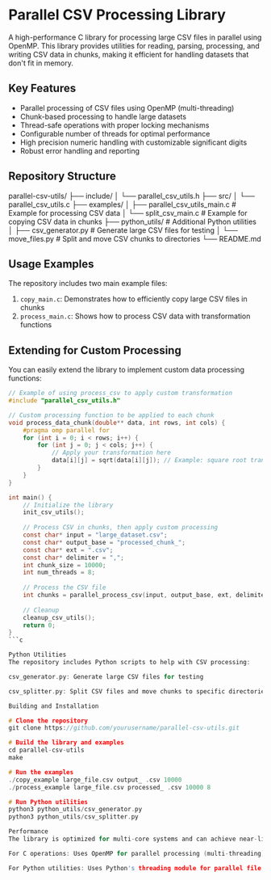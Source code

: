 # Parallel CSV Processing Library

A high-performance C library for processing large CSV files in parallel using OpenMP. This library provides utilities for reading, parsing, processing, and writing CSV data in chunks, making it efficient for handling datasets that don't fit in memory.

## Key Features

- Parallel processing of CSV files using OpenMP (multi-threading)
- Chunk-based processing to handle large datasets
- Thread-safe operations with proper locking mechanisms
- Configurable number of threads for optimal performance
- High precision numeric handling with customizable significant digits
- Robust error handling and reporting

## Repository Structure
parallel-csv-utils/
├── include/
│ └── parallel_csv_utils.h
├── src/
│ └── parallel_csv_utils.c
├── examples/
│ ├── parallel_csv_utils_main.c # Example for processing CSV data 
│ └── split_csv_main.c # Example for copying CSV data in chunks
├── python_utils/ # Additional Python utilities
│ ├── csv_generator.py # Generate large CSV files for testing
│ └── move_files.py # Split and move CSV chunks to directories
└── README.md


## Usage Examples

The repository includes two main example files:

1. `copy_main.c`: Demonstrates how to efficiently copy large CSV files in chunks
2. `process_main.c`: Shows how to process CSV data with transformation functions

## Extending for Custom Processing

You can easily extend the library to implement custom data processing functions:

```c
// Example of using process_csv to apply custom transformation
#include "parallel_csv_utils.h"

// Custom processing function to be applied to each chunk
void process_data_chunk(double** data, int rows, int cols) {
    #pragma omp parallel for
    for (int i = 0; i < rows; i++) {
        for (int j = 0; j < cols; j++) {
            // Apply your transformation here
            data[i][j] = sqrt(data[i][j]); // Example: square root transformation
        }
    }
}

int main() {
    // Initialize the library
    init_csv_utils();
    
    // Process CSV in chunks, then apply custom processing
    const char* input = "large_dataset.csv";
    const char* output_base = "processed_chunk_";
    const char* ext = ".csv";
    const char* delimiter = ",";
    int chunk_size = 10000;
    int num_threads = 8;
    
    // Process the CSV file
    int chunks = parallel_process_csv(input, output_base, ext, delimiter, chunk_size, num_threads);
    
    // Cleanup
    cleanup_csv_utils();
    return 0;
}
```c

Python Utilities
The repository includes Python scripts to help with CSV processing:

csv_generator.py: Generate large CSV files for testing

csv_splitter.py: Split CSV files and move chunks to specific directories (uses Python's threading for parallel operations)

Building and Installation

# Clone the repository
git clone https://github.com/yourusername/parallel-csv-utils.git

# Build the library and examples
cd parallel-csv-utils
make

# Run the examples
./copy_example large_file.csv output_ .csv 10000
./process_example large_file.csv processed_ .csv 10000 8

# Run Python utilities
python3 python_utils/csv_generator.py
python3 python_utils/csv_splitter.py

Performance
The library is optimized for multi-core systems and can achieve near-linear scaling with the number of cores for CPU-bound operations. Memory usage is controlled by the chunk size parameter.

For C operations: Uses OpenMP for parallel processing (multi-threading)

For Python utilities: Uses Python's threading module for parallel file operations